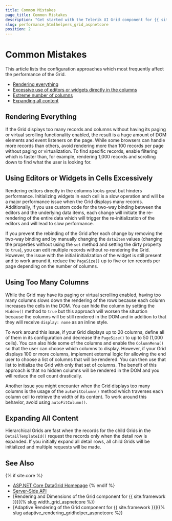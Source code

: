 ```yaml
---
title: Common Mistakes
page_title: Common Mistakes
description: "Get started with the Telerik UI Grid component for {{ site.framework }} and learn how to avoid and handle the most common performance mistakes."
slug: performance_htmlhelpers_grid_aspnetcore
position: 2
---
```


# Common Mistakes

This article lists the configuration approaches which most frequently affect the performance of the Grid.

* [Rendering everything](#rendering-everything)
* [Excessive use of editors or widgets directly in the columns](#excessive-use-of-editors-or-widgets-in-cells)
* [Extreme number of columns](#using-too-many-columns)
* [Expanding all content](#expanding-all-content)

## Rendering Everything

If the Grid displays too many records and columns without having its paging or virtual scrolling functionality enabled, the result is a huge amount of DOM elements and event listeners on the page. While some browsers can handle more records than others, avoid rendering more than 100 records per page without paging or virtualization. To find specific records, enable filtering which is faster than, for example, rendering 1,000 records and scrolling down to find what the user is looking for.

## Using Editors or Widgets in Cells Excessively

Rendering editors directly in the columns looks great but hinders performance. Initializing widgets in each cell is a slow operation and will be a major performance issue when the Grid displays many records. Additionally, if you use custom code for the two-way binding between the editors and the underlying data items, each change will initiate the re-rendering of the entire data which will trigger the re-initialization of the editors  and will lead to slow performance.

If you prevent the rebinding of the Grid after each change by removing the two-way binding and by manually changing the `dataItem` values (changing the properties without using the `set` method and setting the dirty property to `true`), you can edit multiple records without re-rendering the Grid. However, the issue with the initial initialization of the widget is still present and to work around it, reduce the `PageSize()` up to five or ten records per page depending on the number of columns.

## Using Too Many Columns

While the Grid may have its paging or virtual scrolling enabled, having too many columns slows down the rendering of the rows because each column increases the cells in the DOM. You can hide the column by setting the `Hidden()` method to `true` but this approach will worsen the situation because the columns will be still rendered in the DOM and in addition to that they will receive `display: none` as an inline style.

To work around this issue, if your Grid displays up to 20 columns, define all of them in its configuration and decrease the `PageSize()` to up to 50 (1,000 cells). You can also hide some of the columns and enable the `ColumnMenu()` so that the user can choose which columns to display. However, if your Grid displays 100 or more columns, implement external logic for allowing the end user to choose a list of columns that will be rendered. You can then use that list to initialize the Grid with only that set of columns. The benefit of this approach is that no hidden columns will be rendered in the DOM and you will reduce the cell count drastically.

Another issue you might encounter when the Grid displays too many columns is the usage of the `autoFitColumn()` method which traverses each column cell to retrieve the width of its content. To work around this behavior, avoid using `autoFitColumn()`.

## Expanding All Content

Hierarchical Grids are fast when the records for the child Grids in the `DetailTemplateId()` request the records only when the detail row is expanded. If you initially expand all detail rows, all child Grids will be initialized and multiple requests will be made.

## See Also

{% if site.core %}
* [ASP.NET Core DataGrid Homepage](https://www.telerik.com/aspnet-core-ui/grid)
{% endif %}
* [Server-Side API](/api/grid)
* [Rendering and Dimensions of the Grid component for {{ site.framework }}]({% slug width_grid_aspnetcore %})
* [Adaptive Rendering of the Grid component for {{ site.framework }}]({% slug adaptive_rendering_gridhelper_aspnetcore %})
